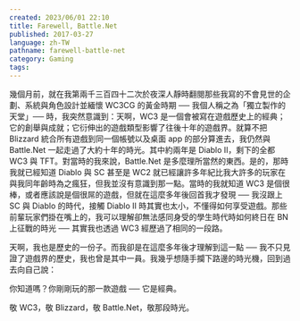 ```yaml
---
created: 2023/06/01 22:10
title: Farewell, Battle.Net
published: 2017-03-27
language: zh-TW
pathname: farewell-battle-net
category: Gaming
tags:
---
```

幾個月前，就在我第兩千三百四十二次於夜深人靜時翻閱那些我寫的不會見世的企劃、系統與角色設計並緬懷 WC3CG 的黃金時期 ── 我個人稱之為「獨立製作的天堂」── 時，我突然意識到：天啊，WC3 是一個會被寫在遊戲歷史上的經典；它的創舉與成就；它衍伸出的遊戲類型影響了往後十年的遊戲界。就算不把 Blizzard 統合所有遊戲到同一個帳號以及桌面 app 的部分算進去，我仍然與 Battle.Net 一起走過了大約十年的時光。其中約兩年是 Diablo II，剩下的全都 WC3 與 TFT。對當時的我來說，Battle.Net 是多麼理所當然的東西。是的，那時我就已經知道 Diablo 與 SC 甚至是 WC2 就已經讓許多年紀比我大許多的玩家在與我同年齡時為之瘋狂，但我並沒有意識到那一點。當時的我就知道 WC3 是個很棒，或者應該說是個很屌的遊戲，但就在這麼多年後回首我才發現 ── 我沒跟上 SC 與 Diablo 的時代，接觸 Diablo II 時其實也太小，不懂得如何享受遊戲。那些前輩玩家們掛在嘴上的，我可以理解卻無法感同身受的學生時代時如何終日在 BN 上征戰的時光 ── 其實我也透過 WC3 經歷過了相同的一段路。

天啊，我也是歷史的一份子。而我卻是在這麼多年後才理解到這一點 ── 我不只見證了遊戲界的歷史，我也曾是其中一員。我幾乎想隨手攔下路邊的時光機，回到過去向自己說：

你知道嗎？你剛剛玩的那一款遊戲 ── 它是經典。

敬 WC3，敬 Blizzard，敬 Battle.Net，敬那段時光。
